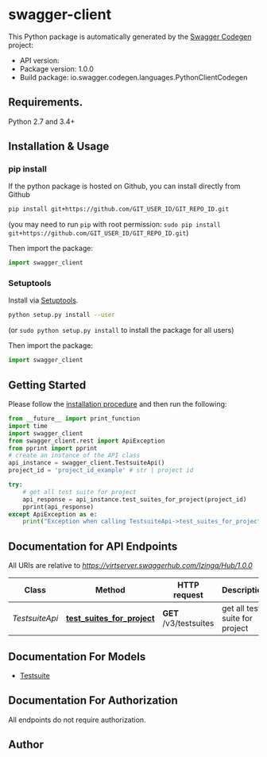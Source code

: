# swagger-client

This Python package is automatically generated by the [Swagger Codegen](https://github.com/swagger-api/swagger-codegen) project:

- API version: 
- Package version: 1.0.0
- Build package: io.swagger.codegen.languages.PythonClientCodegen

## Requirements.

Python 2.7 and 3.4+

## Installation & Usage
### pip install

If the python package is hosted on Github, you can install directly from Github

```sh
pip install git+https://github.com/GIT_USER_ID/GIT_REPO_ID.git
```
(you may need to run `pip` with root permission: `sudo pip install git+https://github.com/GIT_USER_ID/GIT_REPO_ID.git`)

Then import the package:
```python
import swagger_client 
```

### Setuptools

Install via [Setuptools](http://pypi.python.org/pypi/setuptools).

```sh
python setup.py install --user
```
(or `sudo python setup.py install` to install the package for all users)

Then import the package:
```python
import swagger_client
```

## Getting Started

Please follow the [installation procedure](#installation--usage) and then run the following:

```python
from __future__ import print_function
import time
import swagger_client
from swagger_client.rest import ApiException
from pprint import pprint
# create an instance of the API class
api_instance = swagger_client.TestsuiteApi()
project_id = 'project_id_example' # str | project id

try:
    # get all test suite for project
    api_response = api_instance.test_suites_for_project(project_id)
    pprint(api_response)
except ApiException as e:
    print("Exception when calling TestsuiteApi->test_suites_for_project: %s\n" % e)

```

## Documentation for API Endpoints

All URIs are relative to *https://virtserver.swaggerhub.com/Izinga/Hub/1.0.0*

Class | Method | HTTP request | Description
------------ | ------------- | ------------- | -------------
*TestsuiteApi* | [**test_suites_for_project**](docs/TestsuiteApi.md#test_suites_for_project) | **GET** /v3/testsuites | get all test suite for project


## Documentation For Models

 - [Testsuite](docs/Testsuite.md)


## Documentation For Authorization

 All endpoints do not require authorization.


## Author




